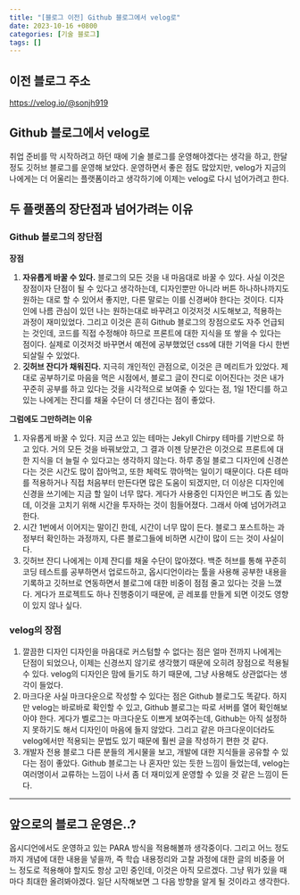 ```yaml
---
title: "[블로그 이전] Github 블로그에서 velog로"
date: 2023-10-16 +0800
categories: [기술 블로그]
tags: []
---
```


## **이전 블로그 주소**

<https://velog.io/@sonjh919>

## **Github 블로그에서 velog로**

취업 준비를 막 시작하려고 하던 때에 기술 블로그를 운영해야겠다는 생각을 하고, 한달 정도 깃허브 블로그를 운영해 보았다. 운영하면서 좋은 점도 많았지만, velog가 지금의 나에게는 더 어울리는 플랫폼이라고 생각하기에 이제는 velog로 다시 넘어가려고 한다.

## **두 플랫폼의 장단점과 넘어가려는 이유**

### **Github 블로그의 장단점**

**장점**

1. **자유롭게 바꿀 수 있다.**
   블로그의 모든 것을 내 마음대로 바꿀 수 있다. 사실 이것은 장점이자 단점이 될 수 있다고 생각하는데, 디자인뿐만 아니라 버튼 하나하나까지도 원하는 대로 할 수 있어서 좋지만, 다른 말로는 이를 신경써야 한다는 것이다. 디자인에 나름 관심이 있던 나는 원하는대로 바꾸려고 이것저것 시도해보고, 적용하는 과정이 재미있었다. 그리고 이것은 흔히 Github 블로그의 장점으로도 자주 언급되는 것인데, 코드를 직접 수정해야 하므로 프론트에 대한 지식을 또 쌓을 수 있다는 점이다. 실제로 이것저것 바꾸면서 예전에 공부했었던 css에 대한 기억을 다시 한번 되살릴 수 있었다.
2. **깃허브 잔디가 채워진다.**
   지극히 개인적인 관점으로, 이것은 큰 메리트가 있었다. 제대로 공부하기로 마음을 먹은 시점에서, 블로그 글이 잔디로 이어진다는 것은 내가 꾸준히 공부를 하고 있다는 것을 시각적으로 보여줄 수 있다는 점, 1일 1잔디를 하고 있는 나에게는 잔디를 채울 수단이 더 생긴다는 점이 좋았다.

**그럼에도 그만하려는 이유**

1. 자유롭게 바꿀 수 있다.
   지금 쓰고 있는 테마는 Jekyll Chirpy 테마를 기반으로 하고 있다. 거의 모든 것을 바꿔보았고, 그 결과 이젠 당분간은 이것으로 프론트에 대한 지식을 더 늘릴 수 있다고는 생각하지 않는다. 하루 종일 블로그 디자인에 신경쓴다는 것은 시간도 많이 잡아먹고, 또한 체력도 깎아먹는 일이기 때문이다. 다른 테마를 적용하거나 직접 처음부터 만든다면 많은 도움이 되겠지만, 더 이상은 디자인에 신경을 쓰기에는 지금 할 일이 너무 많다. 게다가 사용중인 디자인은 버그도 좀 있는데, 이것을 고치기 위해 시간을 투자하는 것이 힘들어졌다. 그래서 아예 넘어가려고 한다.
2. 시간
   1번에서 이어지는 말이긴 한데, 시간이 너무 많이 든다. 블로그 포스트하는 과정부터 확인하는 과정까지, 다른 블로그들에 비하면 시간이 많이 드는 것이 사실이다.
3. 깃허브 잔디
   나에게는 이제 잔디를 채울 수단이 많아졌다. 백준 허브를 통해 꾸준히 코딩 테스트를 공부하면서 업로드하고, 옵시디언이라는 툴을 사용해 공부한 내용을 기록하고 깃허브로 연동하면서 블로그에 대한 비중이 점점 줄고 있다는 것을 느꼈다. 게다가 프로젝트도 하나 진행중이기 때문에, 곧 레포를 만들게 되면 이것도 영향이 있지 않나 싶다.

### **velog의 장점**

1. 깔끔한 디자인
   디자인을 마음대로 커스텀할 수 없다는 점은 얼마 전까지 나에게는 단점이 되었으나, 이제는 신경쓰지 않기로 생각했기 때문에 오히려 장점으로 적용될 수 있다. velog의 디자인은 맘에 들기도 하기 때문에, 그냥 사용해도 상관없다는 생각이 들었다.
2. 마크다운
   사실 마크다운으로 작성할 수 있다는 점은 Github 블로그도 똑같다. 하지만 velog는 바로바로 확인할 수 있고, Github 블로그는 따로 서버를 열어 확인해보아야 한다. 게다가 벨로그는 마크다운도 이쁘게 보여주는데, Github는 아직 설정하지 못하기도 해서 디자인이 마음에 들지 않았다. 그리고 같은 마크다운이더라도 velog에서만 적용되는 문법도 있기 때문에 훨씬 글을 작성하기 편한 것 같다.
3. 개발자 전용 블로그
   다른 분들의 게시물을 보고, 개발에 대한 지식들을 공유할 수 있다는 점이 좋았다. Github 블로그는 나 혼자만 있는 듯한 느낌이 들었는데, velog는 여러명이서 교류하는 느낌이 나서 좀 더 재미있게 운영할 수 있을 것 같은 느낌이 든다.

---

## **앞으로의 블로그 운영은..?**

옵시디언에서도 운영하고 있는 PARA 방식을 적용해볼까 생각중이다. 그리고 어느 정도까지 개념에 대한 내용을 넣을까, 즉 학습 내용정리와 고찰 과정에 대한 글의 비중을 어느 정도로 적용해야 할지도 항상 고민 중인데, 이것은 아직 모르겠다. 그냥 뭐가 있을 때 마다 최대한 올려봐야겠다. 일단 시작해보면 그 다음 방향을 알게 될 것이라고 생각한다.
